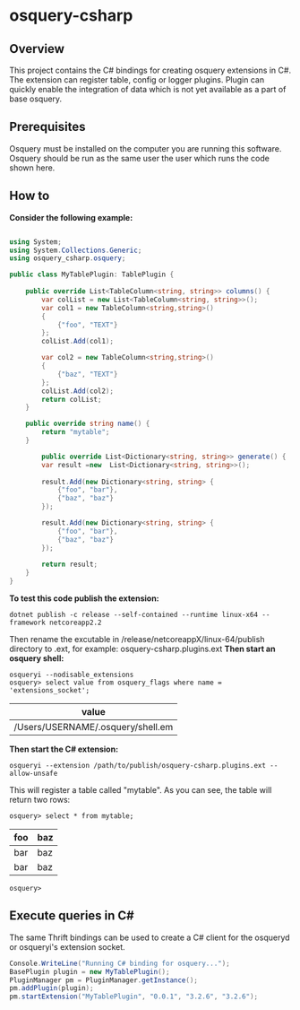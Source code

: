 # osquery-csharp
## Overview
This project contains the C# bindings for creating osquery extensions in C#. The extension can register table, config or logger plugins.
Plugin can quickly enable the integration of data which is not yet available as a part of base osquery. 

## Prerequisites
Osquery must be installed on the computer you are running this software. Osquery should be run as the same user the user which runs the code shown here.

## How to
**Consider the following example:**
```c#

using System;
using System.Collections.Generic;
using osquery_csharp.osquery;

public class MyTablePlugin: TablePlugin {
   
    public override List<TableColumn<string, string>> columns() {
		var colList = new List<TableColumn<string, string>>();
		var col1 = new TableColumn<string,string>()
        {
            {"foo", "TEXT"}
        };
		colList.Add(col1);

		var col2 = new TableColumn<string,string>()
        {
            {"baz", "TEXT"}
        };
		colList.Add(col2);
		return colList;
	}

	public override string name() {
		return "mytable";
	}

		public override List<Dictionary<string, string>> generate() {
		var result =new  List<Dictionary<string, string>>();
		
		result.Add(new Dictionary<string, string> {
			{"foo", "bar"},
			{"baz", "baz"}
		});

		result.Add(new Dictionary<string, string> {
			{"foo", "bar"},
			{"baz", "baz"}
		});
				
		return result;
	}
}
```
**To test this code publish the extension:**
```
dotnet publish -c release --self-contained --runtime linux-x64 --framework netcoreapp2.2
```
Then rename the excutable in /release/netcoreappX/linux-64/publish directory to .ext, for example: osquery-csharp.plugins.ext
**Then start an osquery shell:**
```
osqueryi --nodisable_extensions
osquery> select value from osquery_flags where name = 'extensions_socket';
```
|value
|---
|/Users/USERNAME/.osquery/shell.em

**Then start the C# extension:**
```
osqueryi --extension /path/to/publish/osquery-csharp.plugins.ext --allow-unsafe
```
This will register a table called "mytable". As you can see, the table will
return two rows:
```
osquery> select * from mytable;
```
| foo | baz |
|---|---|
| bar | baz |
| bar | baz |
```
osquery>
```
## Execute queries in C#
The same Thrift bindings can be used to create a C# client for the osqueryd or
osqueryi's extension socket. 
```c#
Console.WriteLine("Running C# binding for osquery...");
BasePlugin plugin = new MyTablePlugin();
PluginManager pm = PluginManager.getInstance();
pm.addPlugin(plugin);
pm.startExtension("MyTablePlugin", "0.0.1", "3.2.6", "3.2.6");
```
